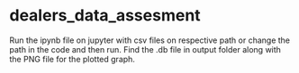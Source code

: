 # dealers_data_assesment

Run the ipynb file on jupyter with csv files on respective path or change the path in the code and then run.
Find the .db file in output folder along with the PNG file for the plotted graph.
